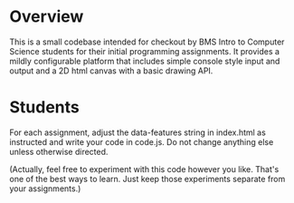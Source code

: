 # Overview

This is a small codebase intended for checkout by BMS Intro to Computer Science students for their initial programming assignments. It provides a mildly configurable platform that includes simple console style input and output and a 2D html canvas with a basic drawing API.

# Students

For each assignment, adjust the data-features string in index.html as instructed and write your code in code.js. Do not change anything else unless otherwise directed.

(Actually, feel free to experiment with this code however you like. That's one of the best ways to learn. Just keep those experiments separate from your assignments.)
